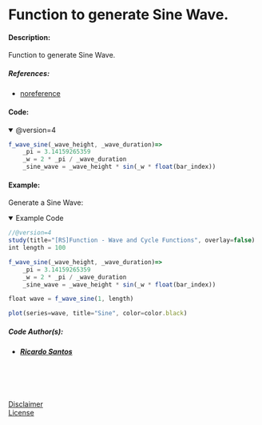 # Function to generate Sine Wave.

#### Description:

Function to generate Sine Wave.

##### References:
* [noreference](/ "no reference.")


#### Code:

<details open>
  <!-- leave a blank line after summary -->
  <summary>@version=4</summary>

```javascript
f_wave_sine(_wave_height, _wave_duration)=>
    _pi = 3.14159265359
    _w = 2 * _pi / _wave_duration
    _sine_wave = _wave_height * sin(_w * float(bar_index))
```

</details>


<!-- Add example bellow: --------------------------------------------------------------->
#### Example:


Generate a Sine Wave: <br/>

<details open>
  <!-- leave a blank line after summary -->
  <summary>Example Code</summary>

<!--  -->
<!-- code goes between the backticks: -->
```javascript
//@version=4
study(title="[RS]Function - Wave and Cycle Functions", overlay=false)
int length = 100

f_wave_sine(_wave_height, _wave_duration)=>
    _pi = 3.14159265359
    _w = 2 * _pi / _wave_duration
    _sine_wave = _wave_height * sin(_w * float(bar_index))

float wave = f_wave_sine(1, length)

plot(series=wave, title="Sine", color=color.black)
```
</details>

##### Code Author(s):
  * ##### [Ricardo Santos](https://www.tradingview.com/u/RicardoSantos/ "@Tradingview.") 

<br/>
<br/>
<br/>

[Disclaimer](/./DISCLAIMER.md "Disclaimer.")<br/>
[License](/./LICENSE "License.")
